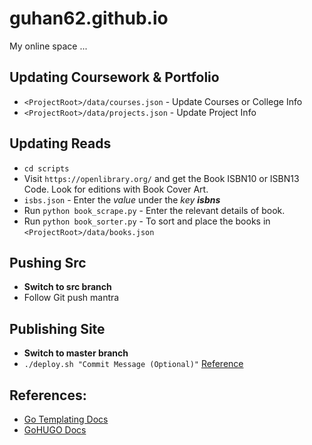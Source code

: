 # guhan62.github.io
My online space ... 


## Updating Coursework & Portfolio
* `<ProjectRoot>/data/courses.json` - Update Courses or College Info
* `<ProjectRoot>/data/projects.json` - Update Project Info

## Updating Reads
* `cd scripts`
* Visit `https://openlibrary.org/` and get the Book ISBN10 or ISBN13 Code. Look for editions with Book Cover Art.
* `isbs.json` - Enter the *value* under the *key **isbns***
* Run `python book_scrape.py` - Enter the relevant details of book.
* Run `python book_sorter.py` - To sort and place the books in `<ProjectRoot>/data/books.json`

## Pushing Src
* **Switch to src branch**
* Follow Git push mantra

## Publishing Site
* **Switch to master branch**
* `./deploy.sh "Commit Message (Optional)"`
[Reference](https://gohugo.io/hosting-and-deployment/hosting-on-github/)

## References:
* [Go Templating Docs](https://golang.org/pkg/text/template/)
* [GoHUGO Docs](https://gohugo.io/documentation/)
